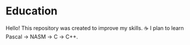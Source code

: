 # Education

Hello! This repository was created to improve my skills. :coffee:
I plan to learn Pascal -> NASM -> С -> C++.
